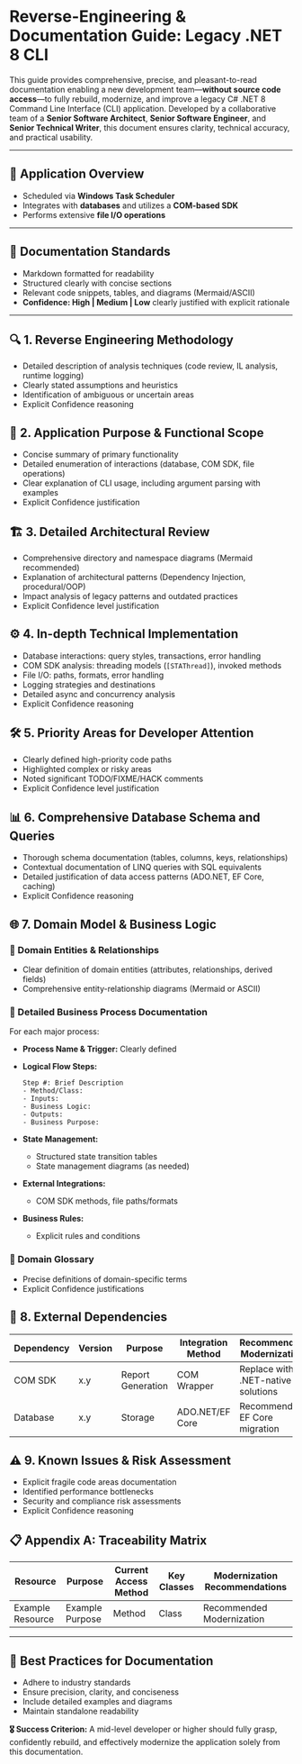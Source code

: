 # Reverse-Engineering & Documentation Guide: Legacy .NET 8 CLI

This guide provides comprehensive, precise, and pleasant-to-read documentation enabling a new development team—**without source code access**—to fully rebuild, modernize, and improve a legacy C# .NET 8 Command Line Interface (CLI) application. Developed by a collaborative team of a **Senior Software Architect**, **Senior Software Engineer**, and **Senior Technical Writer**, this document ensures clarity, technical accuracy, and practical usability.

---

## 🚀 Application Overview

* Scheduled via **Windows Task Scheduler**
* Integrates with **databases** and utilizes a **COM-based SDK**
* Performs extensive **file I/O operations**

---

## 📖 Documentation Standards

* Markdown formatted for readability
* Structured clearly with concise sections
* Relevant code snippets, tables, and diagrams (Mermaid/ASCII)
* **Confidence: High | Medium | Low** clearly justified with explicit rationale

---

## 🔍 1. Reverse Engineering Methodology

* Detailed description of analysis techniques (code review, IL analysis, runtime logging)
* Clearly stated assumptions and heuristics
* Identification of ambiguous or uncertain areas
* Explicit Confidence reasoning

## 🎯 2. Application Purpose & Functional Scope

* Concise summary of primary functionality
* Detailed enumeration of interactions (database, COM SDK, file operations)
* Clear explanation of CLI usage, including argument parsing with examples
* Explicit Confidence justification

## 🏗️ 3. Detailed Architectural Review

* Comprehensive directory and namespace diagrams (Mermaid recommended)
* Explanation of architectural patterns (Dependency Injection, procedural/OOP)
* Impact analysis of legacy patterns and outdated practices
* Explicit Confidence level justification

## ⚙️ 4. In-depth Technical Implementation

* Database interactions: query styles, transactions, error handling
* COM SDK analysis: threading models (`[STAThread]`), invoked methods
* File I/O: paths, formats, error handling
* Logging strategies and destinations
* Detailed async and concurrency analysis
* Explicit Confidence reasoning

## 🛠️ 5. Priority Areas for Developer Attention

* Clearly defined high-priority code paths
* Highlighted complex or risky areas
* Noted significant TODO/FIXME/HACK comments
* Explicit Confidence level justification

## 📊 6. Comprehensive Database Schema and Queries

* Thorough schema documentation (tables, columns, keys, relationships)
* Contextual documentation of LINQ queries with SQL equivalents
* Detailed justification of data access patterns (ADO.NET, EF Core, caching)
* Explicit Confidence reasoning

## 🌐 7. Domain Model & Business Logic

### 📌 Domain Entities & Relationships

* Clear definition of domain entities (attributes, relationships, derived fields)
* Comprehensive entity-relationship diagrams (Mermaid or ASCII)

### 📌 Detailed Business Process Documentation

For each major process:

* **Process Name & Trigger:** Clearly defined
* **Logical Flow Steps:**

  ```
  Step #: Brief Description
  - Method/Class:
  - Inputs:
  - Business Logic:
  - Outputs:
  - Business Purpose:
  ```
* **State Management:**

  * Structured state transition tables
  * State management diagrams (as needed)
* **External Integrations:**

  * COM SDK methods, file paths/formats
* **Business Rules:**

  * Explicit rules and conditions

### 📌 Domain Glossary

* Precise definitions of domain-specific terms
* Explicit Confidence justifications

## 🔗 8. External Dependencies

| Dependency | Version | Purpose           | Integration Method | Recommended Modernization          |
| ---------- | ------- | ----------------- | ------------------ | ---------------------------------- |
| COM SDK    | x.y     | Report Generation | COM Wrapper        | Replace with .NET-native solutions |
| Database   | x.y     | Storage           | ADO.NET/EF Core    | Recommend EF Core migration        |

## ⚠️ 9. Known Issues & Risk Assessment

* Explicit fragile code areas documentation
* Identified performance bottlenecks
* Security and compliance risk assessments
* Explicit Confidence reasoning

## 📋 Appendix A: Traceability Matrix

| Resource         | Purpose         | Current Access Method | Key Classes | Modernization Recommendations |
| ---------------- | --------------- | --------------------- | ----------- | ----------------------------- |
| Example Resource | Example Purpose | Method                | Class       | Recommended Modernization     |

---

## 🌟 Best Practices for Documentation

* Adhere to industry standards
* Ensure precision, clarity, and conciseness
* Include detailed examples and diagrams
* Maintain standalone readability

**🎖️ Success Criterion:** A mid-level developer or higher should fully grasp, confidently rebuild, and effectively modernize the application solely from this documentation.
